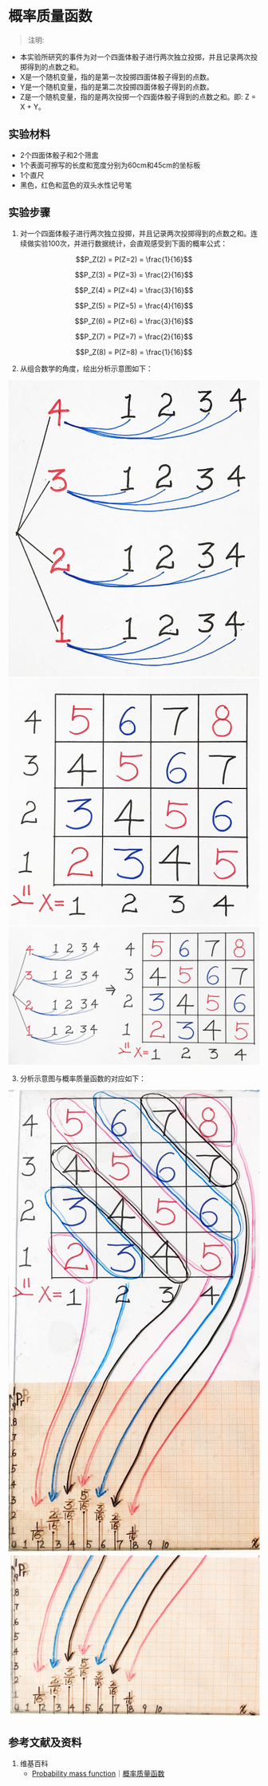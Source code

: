 # 概率质量函数

> 注明:
>  

- 本实验所研究的事件为对一个四面体骰子进行两次独立投掷，并且记录两次投掷得到的点数之和。
- X是一个随机变量，指的是第一次投掷四面体骰子得到的点数。
- Y是一个随机变量，指的是第二次投掷四面体骰子得到的点数。
- Z是一个随机变量，指的是两次投掷一个四面体骰子得到的点数之和。即: Z = X + Y。

## 实验材料

- 2个四面体骰子和2个筛盅
- 1个表面可擦写的长度和宽度分别为60cm和45cm的坐标板
- 1个直尺
- 黑色，红色和蓝色的双头水性记号笔

## 实验步骤

1. 对一个四面体骰子进行两次独立投掷，并且记录两次投掷得到的点数之和。连续做实验100次，并进行数据统计，会直观感受到下面的概率公式：

$$P_Z(2) = P(Z=2) = \frac{1}{16}$$

$$P_Z(3) = P(Z=3) = \frac{2}{16}$$

$$P_Z(4) = P(Z=4) = \frac{3}{16}$$

$$P_Z(5) = P(Z=5) = \frac{4}{16}$$

$$P_Z(6) = P(Z=6) = \frac{3}{16}$$

$$P_Z(7) = P(Z=7) = \frac{2}{16}$$

$$P_Z(8) = P(Z=8) = \frac{1}{16}$$

2. 从组合数学的角度，绘出分析示意图如下：

![](/images/概率/随机变量及其分布/概率质量函数/1_1.jpg)
![](/images/概率/随机变量及其分布/概率质量函数/1_2.jpg)
![](/images/概率/随机变量及其分布/概率质量函数/1_3.jpg)

3. 分析示意图与概率质量函数的对应如下：

![](/images/概率/随机变量及其分布/概率质量函数/2_1.jpg)
![](/images/概率/随机变量及其分布/概率质量函数/2_2.jpg)

## 参考文献及资料

1. 维基百科
	- [Probability mass function](https://en.wikipedia.org/wiki/Probability_mass_function)｜[概率质量函数](https://zh.wikipedia.org/wiki/概率质量函数) 